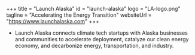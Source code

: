 +++
title = "Launch Alaska"
id = "launch-alaska"
logo = "LA-logo.png"
tagline = "Accelerating the Energy Transition"
websiteUrl = "https://www.launchalaska.com"
+++
- Launch Alaska connects climate tech startups with Alaska businesses and communities to accelerate deployment, catalyze our clean energy economy, and decarbonize energy, transportation, and industry.